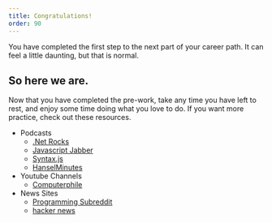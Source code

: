 ```yaml
---
title: Congratulations!
order: 90
---
```


You have completed the first step to the next part of your career path. It can
feel a little daunting, but that is normal.

## So here we are.

Now that you have completed the pre-work, take any time you have left to rest,
and enjoy some time doing what you love to do. If you want more practice, check
out these resources.

- Podcasts
  - [.Net Rocks](https://dotnetrocks.com/)
  - [Javascript Jabber](https://devchat.tv/js-jabber/)
  - [Syntax.js](https://syntax.fm/)
  - [HanselMinutes](https://www.hanselminutes.com/)
- Youtube Channels
  - [Computerphile](https://www.youtube.com/channel/UC9-y-6csu5WGm29I7JiwpnA)
- News Sites
  - [Programming Subreddit](https://reddit.com/r/programming/)
  - [hacker news](https://news.ycombinator.com/)
